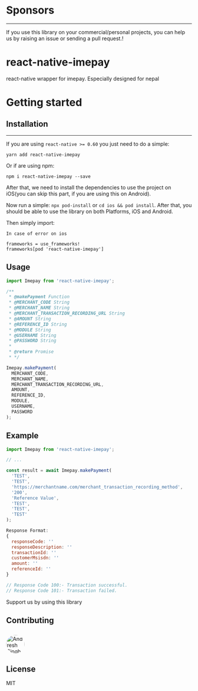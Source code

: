 # Sponsors

---

If you use this library on your commercial/personal projects, you can help us by raising an issue or sending a pull request.!

# react-native-imepay

react-native wrapper for imepay. Especially designed for nepal

# Getting started

## Installation

---

If you are using `react-native >= 0.60` you just need to do a simple:

```shell
yarn add react-native-imepay
```

Or if are using npm:

```shell
npm i react-native-imepay --save
```

After that, we need to install the dependencies to use the project on iOS(you can skip this part, if you are using this on Android).

Now run a simple: `npx pod-install` or `cd ios && pod install`. After that, you should be able to use the library on both Platforms, iOS and Android.

Then simply import:

```
In case of error on ios

frameworks = use_frameworks!
frameworks[pod 'react-native-imepay']
```

## Usage

```js Implementation
import Imepay from 'react-native-imepay';

/**
 * @makePayment Function
 * @MERCHANT_CODE String
 * @MERCHANT_NAME String
 * @MERCHANT_TRANSACTION_RECORDING_URL String
 * @AMOUNT String
 * @REFERENCE_ID String
 * @MODULE String
 * @USERNAME String
 * @PASSWORD String
 *
 * @return Promise
 * */

Imepay.makePayment(
  MERCHANT_CODE,
  MERCHANT_NAME,
  MERCHANT_TRANSACTION_RECORDING_URL,
  AMOUNT,
  REFERENCE_ID,
  MODULE,
  USERNAME,
  PASSWORD
);
```

## Example

```js example
import Imepay from 'react-native-imepay';

// ...

const result = await Imepay.makePayment(
  'TEST',
  'TEST',
  'https://merchantname.com/merchant_transaction_recording_method',
  '200',
  'Reference Value',
  'TEST',
  'TEST',
  'TEST'
);

Response Format:
{
  responseCode: ''
  responseDescription: ''
  transactionId: ''
  customerMsisdn: ''
  amount: ''
  referenceId: ''
}

// Response Code 100:- Transaction successful.
// Response Code 101:- Transaction failed.
```

Support us by using this library

## Contributing

<a href="https://github.com/andreshsingh" target="_blank"><img src="https://avatars.githubusercontent.com/u/30138390?s=400&u=908ebe452b0221fa1b04a3de0063d3de385edd06&v=4"
width=50
height=50
raw=true
alt="Andresh Singh"
style="border-radius: 40px;margin-top:10px" ></a>

## License

MIT
